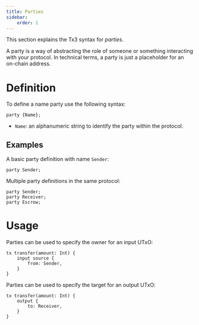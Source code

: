 ```yaml
---
title: Parties
sidebar:
    order: 1
---
```


This section explains the Tx3 syntax for _parties_.

A party is a way of abstracting the role of someone or something interacting with your protocol. In technical terms, a party is just a placeholder for an on-chain address.

# Definition

To define a name party use the following syntax:

```tx3
party {Name};
```

-  `Name`: an alphanumeric string to identify the party within the protocol.


## Examples

A basic party definition with name `Sender`:

```
party Sender;
```

Multiple party definitions in the same protocol:

```
party Sender;
party Receiver;
party Escrow;
```

# Usage

Parties can be used to specify the owner for an input UTxO:

```tx3
tx transfer(amount: Int) {
    input source {
        from: Sender,
    }
}
```

Parties can be used to specify the target for an output UTxO:

```tx3
tx transfer(amount: Int) {
    output {
        to: Receiver,
    }
}
```
